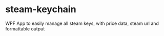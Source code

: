 # steam-keychain
WPF App to easily manage all steam keys, with price data, steam url and formattable output
